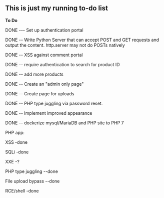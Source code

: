## This is just my running to-do list

**To Do**

DONE --- Set up  authentication portal

DONE -- Write Python Server that can accept POST and GET requests and output the content. http.server may not do POSTs natively

DONE -- XSS against comment portal

DONE -- require authentication to search for product ID

DONE -- add more products

DONE -- Create an "admin only page"

DONE -- Create page for uploads

DONE -- PHP type juggling via password reset.

DONE -- Implement improved appearance

DONE -- dockerize mysql/MariaDB and PHP site to PHP 7

PHP app:

XSS -done

SQLi -done

XXE -?

PHP type juggling --done

File upload bypass --done

RCE/shell -done

